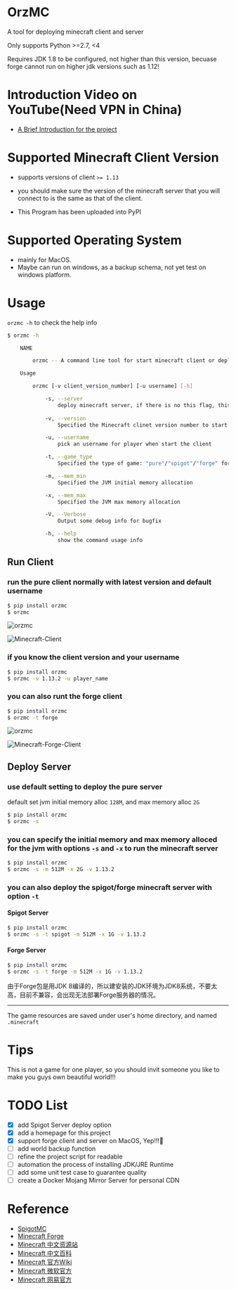 # OrzMC

A tool for deploying minecraft client and server

Only supports Python >=2.7, <4

Requires JDK 1.8 to be configured, not higher than this version, becuase forge cannot run on higher jdk versions such as 1.12!

# Introduction Video on YouTube(Need VPN in China)

- [A Brief Introduction for the project](https://youtu.be/uNDx__muBVY)

# Supported Minecraft Client Version

- supports versions of client `>= 1.13`

- you should make sure the version of the minecraft server that you will connect to is the same as that of the client.

- This Program has been uploaded into PyPI

# Supported Operating System

- mainly for MacOS.
- Maybe can run on windows, as a backup schema, not yet test on windows platform.

# Usage

`orzmc -h` to check the help info

```bash
$ orzmc -h

    NAME

        orzmc -- A command line tool for start minecraft client or deploy minecraft server

    Usage

        orzmc [-v client_version_number] [-u username] [-h]

            -s, --server
                deploy minecraft server, if there is no this flag, this command line tool start minecraft as default
        
            -v, --version  
                Specified the Minecraft clinet version number to start

            -u, --username 
                pick an username for player when start the client

            -t, --game_type
                Specified the type of game: "pure"/"spigot"/"forge" for server, "pure/forge" for client, default 'pure'

            -m, --mem_min
                Specified the JVM initial memory allocation

            -x, --mem_max
                Specified the JVM max memory allocation

            -V, --Verbose
                Output some debug info for bugfix

            -h, --help 
                show the command usage info
```

## Run Client

### run the pure client normally with latest version and default username

```bash
$ pip install orzmc
$ orzmc
```
![orzmc](screenshots/orzmc.png)

![Minecraft-Client](screenshots/minecraft-client.png)

### if you know the client version and your username

```bash
$ pip install orzmc
$ orzmc -v 1.13.2 -u player_name
```

### you can also runt the forge client

```bash
$ pip install orzmc
$ orzmc -t forge
```

![orzmc](screenshots/orzmc-forge.png)

![Minecraft-Forge-Client](screenshots/minecraft-forge-client.png)

## Deploy Server

### use default setting to deploy the pure server

default set jvm initial memory alloc `128M`, and max memory alloc `2G`

```bash
$ pip install orzmc
$ orzmc -s
```

### you can specify the initial memory and max memory alloced for the jvm with options `-s` and `-x` to run the minecraft server

```bash
$ pip install orzmc
$ orzmc -s -m 512M -x 2G -v 1.13.2
```

### you can also deploy the spigot/forge minecraft server with option `-t`

#### Spigot Server

```bash
$ pip install orzmc
$ orzmc -s -t spigot -m 512M -x 1G -v 1.13.2
```

#### Forge Server

```bash
$ pip install orzmc
$ orzmc -s -t forge -m 512M -x 1G -v 1.13.2
```

由于Forge包是用JDK 8编译的，所以建安装的JDK环境为JDK8系统，不要太高，目前不兼容，会出现无法部署Forge服务器的情况。

---

The game resources are saved under user's home directory, and named `.minecraft`

# Tips

This is not a game for one player, so you should invit someone you like to make you guys own beautiful world!!!

# TODO List

- [x] add Spigot Server deploy option
- [x] add a homepage for this project
- [x] support forge client and server on MacOS, Yep!!!🤪 
- [ ] add world backup function
- [ ] refine the project script for readable
- [ ] automation the process of installing JDK/JRE Runtime
- [ ] add some unit test case to guarantee quality
- [ ] create a Docker Mojang Mirror Server for personal CDN 

# Reference

- [SpigotMC](https://www.spigotmc.org/)
- [Minecraft Forge](https://files.minecraftforge.net)
- [Minecraft 中文资源站](http://www.minecraftxz.com)
- [Minecraft 中文百科](https://minecraft-zh.gamepedia.com/Minecraft_Wiki)
- [Minecraft 官方Wiki](https://minecraft.gamepedia.com/Minecraft_Wiki)
- [Minecraft 微软官方](https://www.minecraft.net/zh-hans/)
- [Minecraft 网易官方](http://mc.163.com)
